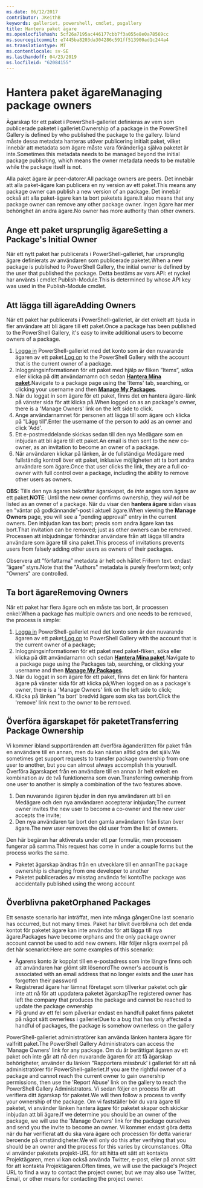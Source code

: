 ```yaml
---
ms.date: 06/12/2017
contributor: JKeithB
keywords: galleriet, powershell, cmdlet, psgallery
title: Hantera paket ägare
ms.openlocfilehash: 5cf26a7195ac446177cbb7f3a055e8e0a78569cc
ms.sourcegitcommit: e7445ba8203da304286c591ff513900ad1c244a4
ms.translationtype: MT
ms.contentlocale: sv-SE
ms.lasthandoff: 04/23/2019
ms.locfileid: "62084155"
---
```

# <a name="managing-package-owners"></a><span data-ttu-id="d9f81-103">Hantera paket ägare</span><span class="sxs-lookup"><span data-stu-id="d9f81-103">Managing package owners</span></span>

<span data-ttu-id="d9f81-104">Ägarskap för ett paket i PowerShell-galleriet definieras av vem som publicerade paketet i galleriet.</span><span class="sxs-lookup"><span data-stu-id="d9f81-104">Ownership of a package in the PowerShell Gallery is defined by who published the package to the gallery.</span></span>
<span data-ttu-id="d9f81-105">Ibland måste dessa metadata hanteras utöver publicering initialt paket, vilket innebär att metadata som ägare måste vara föränderliga själva paketet är inte.</span><span class="sxs-lookup"><span data-stu-id="d9f81-105">Sometimes this metadata needs to be managed beyond the initial package publishing, which means the owner metadata needs to be mutable while the package itself is not.</span></span>

<span data-ttu-id="d9f81-106">Alla paket ägare är peer-datorer.</span><span class="sxs-lookup"><span data-stu-id="d9f81-106">All package owners are peers.</span></span>
<span data-ttu-id="d9f81-107">Det innebär att alla paket-ägare kan publicera en ny version av ett paket.</span><span class="sxs-lookup"><span data-stu-id="d9f81-107">This means any package owner can publish a new version of an package.</span></span> <span data-ttu-id="d9f81-108">Det innebär också att alla paket-ägare kan ta bort paketets ägare.</span><span class="sxs-lookup"><span data-stu-id="d9f81-108">It also means that any package owner can remove any other package owner.</span></span>
<span data-ttu-id="d9f81-109">Ingen ägare har mer behörighet än andra ägare.</span><span class="sxs-lookup"><span data-stu-id="d9f81-109">No owner has more authority than other owners.</span></span>

## <a name="setting-a-packages-initial-owner"></a><span data-ttu-id="d9f81-110">Ange ett paket ursprunglig ägare</span><span class="sxs-lookup"><span data-stu-id="d9f81-110">Setting a Package's Initial Owner</span></span>

<span data-ttu-id="d9f81-111">När ett nytt paket har publicerats i PowerShell-galleriet, har ursprunglig ägare definierats av användaren som publicerade paketet.</span><span class="sxs-lookup"><span data-stu-id="d9f81-111">When a new package is published to PowerShell Gallery, the initial owner is defined by the user that published the package.</span></span> <span data-ttu-id="d9f81-112">Detta bestäms av vars API: et nyckel har använts i cmdlet Publish-Module.</span><span class="sxs-lookup"><span data-stu-id="d9f81-112">This is determined by whose API key was used in the Publish-Module cmdlet.</span></span>

## <a name="adding-owners"></a><span data-ttu-id="d9f81-113">Att lägga till ägare</span><span class="sxs-lookup"><span data-stu-id="d9f81-113">Adding Owners</span></span>

<span data-ttu-id="d9f81-114">När ett paket har publicerats i PowerShell-galleriet, är det enkelt att bjuda in fler användare att bli ägare till ett paket.</span><span class="sxs-lookup"><span data-stu-id="d9f81-114">Once a package has been published to the PowerShell Gallery, it's easy to invite additional users to become owners of a package.</span></span>

1. <span data-ttu-id="d9f81-115">[Logga in](https://powershellgallery.com/users/account/LogOn) PowerShell-galleriet med det konto som är den nuvarande ägaren av ett paket.</span><span class="sxs-lookup"><span data-stu-id="d9f81-115">[Log on](https://powershellgallery.com/users/account/LogOn) to the PowerShell Gallery with the account that is the current owner of a package.</span></span>
2. <span data-ttu-id="d9f81-116">Inloggningsinformationen för ett paket med hjälp av fliken ”Items”, söka eller klicka på ditt användarnamn och sedan [ **Hantera Mina paket**](https://www.powershellgallery.com/account/Packages).</span><span class="sxs-lookup"><span data-stu-id="d9f81-116">Navigate to a package page using the 'Items' tab, searching, or clicking your username and then [**Manage My Packages**](https://www.powershellgallery.com/account/Packages).</span></span>
3. <span data-ttu-id="d9f81-117">När du loggat in som ägare för ett paket, finns det en hantera ägare-länk på vänster sida för att klicka på.</span><span class="sxs-lookup"><span data-stu-id="d9f81-117">When logged on as an package's owner, there is a 'Manage Owners' link on the left side to click.</span></span>
4. <span data-ttu-id="d9f81-118">Ange användarnamnet för personen att lägga till som ägare och klicka på ”Lägg till”.</span><span class="sxs-lookup"><span data-stu-id="d9f81-118">Enter the username of the person to add as an owner and click 'Add'.</span></span>
5. <span data-ttu-id="d9f81-119">Ett e-postmeddelande skickas sedan till den nya Medägare som en inbjudan att bli ägare till ett paket.</span><span class="sxs-lookup"><span data-stu-id="d9f81-119">An email is then sent to the new co-owner, as an invitation to become an owner of a package.</span></span>
6. <span data-ttu-id="d9f81-120">När användaren klickar på länken, är de fullständiga Medägare med fullständig kontroll över ett paket, inklusive möjligheten att ta bort andra användare som ägare.</span><span class="sxs-lookup"><span data-stu-id="d9f81-120">Once that user clicks the link, they are a full co-owner with full control over a package, including the ability to remove other users as owners.</span></span>

<span data-ttu-id="d9f81-121">**OBS**: Tills den nya ägaren bekräftar ägarskapet, de *inte* anges som ägare av ett paket.</span><span class="sxs-lookup"><span data-stu-id="d9f81-121">**NOTE**: Until the new owner confirms ownership, they *will not* be listed as an owner of a package.</span></span>
<span data-ttu-id="d9f81-122">När du visar den **hantera ägare** sidan visas en ”väntar på godkännande”-post i aktuell ägare.</span><span class="sxs-lookup"><span data-stu-id="d9f81-122">When viewing the **Manage Owners** page, you will see a "pending approval" entry in the current owners.</span></span>
<span data-ttu-id="d9f81-123">Den inbjudan kan tas bort; precis som andra ägare kan tas bort.</span><span class="sxs-lookup"><span data-stu-id="d9f81-123">That invitation can be removed; just as other owners can be removed.</span></span>
<span data-ttu-id="d9f81-124">Processen att inbjudningar förhindrar användare från att lägga till andra användare som ägare till sina paket.</span><span class="sxs-lookup"><span data-stu-id="d9f81-124">This process of invitations prevents users from falsely adding other users as owners of their packages.</span></span>

<span data-ttu-id="d9f81-125">Observera att ”författarna” metadata är helt och hållet Friform text. endast ”ägare” styrs.</span><span class="sxs-lookup"><span data-stu-id="d9f81-125">Note that the "Authors" metadata is purely freeform text; only "Owners" are controlled.</span></span>


## <a name="removing-owners"></a><span data-ttu-id="d9f81-126">Ta bort ägare</span><span class="sxs-lookup"><span data-stu-id="d9f81-126">Removing Owners</span></span>

<span data-ttu-id="d9f81-127">När ett paket har flera ägare och en måste tas bort, är processen enkel:</span><span class="sxs-lookup"><span data-stu-id="d9f81-127">When a package has multiple owners and one needs to be removed, the process is simple:</span></span>

1. <span data-ttu-id="d9f81-128">[Logga in](https://powershellgallery.com/users/account/LogOn) PowerShell-galleriet med det konto som är den nuvarande ägaren av ett paket;</span><span class="sxs-lookup"><span data-stu-id="d9f81-128">[Log on](https://powershellgallery.com/users/account/LogOn) to PowerShell Gallery with the account that is the current owner of a package;</span></span>
2. <span data-ttu-id="d9f81-129">Inloggningsinformationen för ett paket med paket-fliken, söka eller klicka på ditt användarnamn och sedan [ **Hantera Mina paket**](https://www.powershellgallery.com/account/Packages).</span><span class="sxs-lookup"><span data-stu-id="d9f81-129">Navigate to a package page using the Packages tab, searching, or clicking your username and then [**Manage My Packages**](https://www.powershellgallery.com/account/Packages).</span></span>
3. <span data-ttu-id="d9f81-130">När du loggat in som ägare för ett paket, finns det en länk för hantera ägare på vänster sida för att klicka på;</span><span class="sxs-lookup"><span data-stu-id="d9f81-130">When logged on as a package's owner, there is a 'Manage Owners' link on the left side to click;</span></span>
4. <span data-ttu-id="d9f81-131">Klicka på länken ”ta bort' bredvid ägare som ska tas bort.</span><span class="sxs-lookup"><span data-stu-id="d9f81-131">Click the 'remove' link next to the owner to be removed.</span></span>



## <a name="transferring-package-ownership"></a><span data-ttu-id="d9f81-132">Överföra ägarskapet för paketet</span><span class="sxs-lookup"><span data-stu-id="d9f81-132">Transferring Package Ownership</span></span>

<span data-ttu-id="d9f81-133">Vi kommer ibland supportärenden att överföra äganderätten för paket från en användare till en annan, men du kan nästan alltid göra det själv.</span><span class="sxs-lookup"><span data-stu-id="d9f81-133">We sometimes get support requests to transfer package ownership from one user to another, but you can almost always accomplish this yourself.</span></span>
<span data-ttu-id="d9f81-134">Överföra ägarskapet från en användare till en annan är helt enkelt en kombination av de två funktionerna som ovan.</span><span class="sxs-lookup"><span data-stu-id="d9f81-134">Transferring ownership from one user to another is simply a combination of the two features above.</span></span>

1. <span data-ttu-id="d9f81-135">Den nuvarande ägaren bjuder in den nya användaren att bli en Medägare och den nya användaren accepterar inbjudan;</span><span class="sxs-lookup"><span data-stu-id="d9f81-135">The current owner invites the new user to become a co-owner and the new user accepts the invite;</span></span>
2. <span data-ttu-id="d9f81-136">Den nya användaren tar bort den gamla användaren från listan över ägare.</span><span class="sxs-lookup"><span data-stu-id="d9f81-136">The new user removes the old user from the list of owners.</span></span>

<span data-ttu-id="d9f81-137">Den här begäran har aktiverats under ett par formulär, men processen fungerar på samma.</span><span class="sxs-lookup"><span data-stu-id="d9f81-137">This request has come in under a couple forms but the process works the same.</span></span>

- <span data-ttu-id="d9f81-138">Paketet ägarskap ändras från en utvecklare till en annan</span><span class="sxs-lookup"><span data-stu-id="d9f81-138">The package ownership is changing from one developer to another</span></span>
- <span data-ttu-id="d9f81-139">Paketet publicerades av misstag använda fel konto</span><span class="sxs-lookup"><span data-stu-id="d9f81-139">The package was accidentally published using the wrong account</span></span>


## <a name="orphaned-packages"></a><span data-ttu-id="d9f81-140">Överblivna paket</span><span class="sxs-lookup"><span data-stu-id="d9f81-140">Orphaned Packages</span></span>

<span data-ttu-id="d9f81-141">Ett senaste scenario har inträffat, men inte många gånger.</span><span class="sxs-lookup"><span data-stu-id="d9f81-141">One last scenario has occurred, but not many times.</span></span>
<span data-ttu-id="d9f81-142">Paket har blivit överblivna och det enda kontot för paketet ägare kan inte användas för att lägga till nya ägare.</span><span class="sxs-lookup"><span data-stu-id="d9f81-142">Packages have become orphans and the only package owner account cannot be used to add new owners.</span></span>
<span data-ttu-id="d9f81-143">Här följer några exempel på det här scenariot:</span><span class="sxs-lookup"><span data-stu-id="d9f81-143">Here are some examples of this scenario:</span></span>

- <span data-ttu-id="d9f81-144">Ägarens konto är kopplat till en e-postadress som inte längre finns och att användaren har glömt sitt lösenord</span><span class="sxs-lookup"><span data-stu-id="d9f81-144">The owner's account is associated with an email address that no longer exists and the user has forgotten their password</span></span>
- <span data-ttu-id="d9f81-145">Registrerad ägare har lämnat företaget som tillverkar paketet och går inte att nå för att uppdatera paketet ägarskap</span><span class="sxs-lookup"><span data-stu-id="d9f81-145">The registered owner has left the company that produces the package and cannot be reached to update the package ownership</span></span>
- <span data-ttu-id="d9f81-146">På grund av ett fel som påverkar endast en handfull paket finns paketet på något sätt ownerless i galleriet</span><span class="sxs-lookup"><span data-stu-id="d9f81-146">Due to a bug that has only affected a handful of packages, the package is somehow ownerless on the gallery</span></span>

<span data-ttu-id="d9f81-147">PowerShell-galleriet administratörer kan använda länken hantera ägare för valfritt paket.</span><span class="sxs-lookup"><span data-stu-id="d9f81-147">The PowerShell Gallery Administrators can access the 'Manage Owners' link for any package.</span></span>
<span data-ttu-id="d9f81-148">Om du är berättigat ägaren av ett paket och inte går att nå den nuvarande ägaren för att få ägarskap behörigheter, använder du länken ”Rapportera missbruk' i galleriet för att nå administratörer för PowerShell-galleriet.</span><span class="sxs-lookup"><span data-stu-id="d9f81-148">If you are the rightful owner of a package and cannot reach the current owner to gain ownership permissions, then use the 'Report Abuse' link on the gallery to reach the PowerShell Gallery Administrators.</span></span>
<span data-ttu-id="d9f81-149">Vi sedan följer en process för att verifiera ditt ägarskap för paketet.</span><span class="sxs-lookup"><span data-stu-id="d9f81-149">We will then follow a process to verify your ownership of the package.</span></span>
<span data-ttu-id="d9f81-150">Om vi fastställer bör du vara ägare till paketet, vi använder länken hantera ägare för paketet skapar och skickar inbjudan att bli ägare.</span><span class="sxs-lookup"><span data-stu-id="d9f81-150">If we determine you should be an owner of the package, we will use the 'Manage Owners' link for the package ourselves and send you the invite to become an owner.</span></span>
<span data-ttu-id="d9f81-151">Vi kommer endast göra detta när du har verifierat att du ska vara ägare och processen för detta varierar beroende på omständigheter.</span><span class="sxs-lookup"><span data-stu-id="d9f81-151">We will only do this after verifying that you should be an owner and the process for this varies by circumstances.</span></span>
<span data-ttu-id="d9f81-152">Ofta vi använder paketets projekt-URL för att hitta ett sätt att kontakta Projektägaren, men vi kan också använda Twitter, e-post, eller på annat sätt för att kontakta Projektägaren.</span><span class="sxs-lookup"><span data-stu-id="d9f81-152">Often times, we will use the package's Project URL to find a way to contact the project owner, but we may also use Twitter, Email, or other means for contacting the project owner.</span></span>
